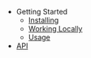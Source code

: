 - Getting Started
  - [Installing](/docs/Installing)
  - [Working Locally](/docs/WorkingLocally)
  - [Usage](/docs/Usage)
- [API](/api/README)
